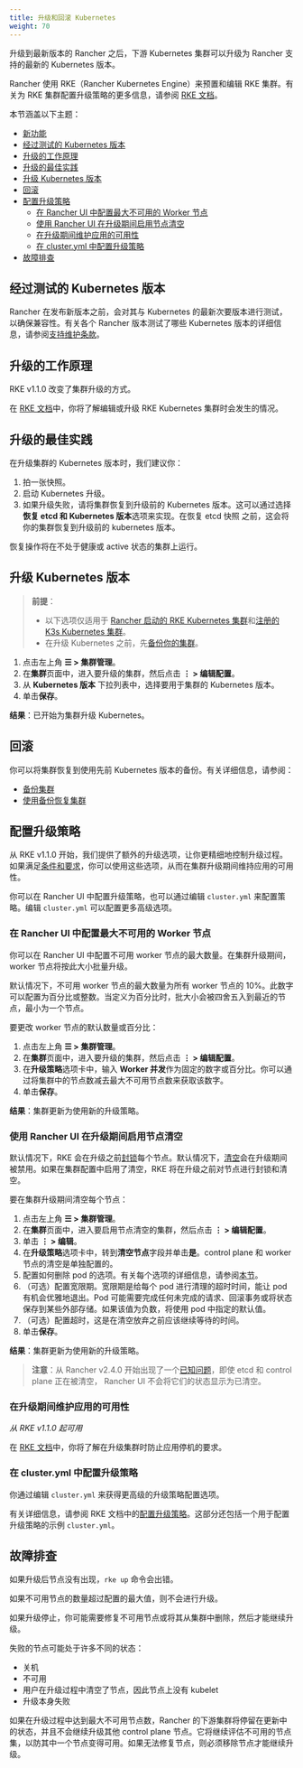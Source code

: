 ```yaml
---
title: 升级和回滚 Kubernetes
weight: 70
---
```


升级到最新版本的 Rancher 之后，下游 Kubernetes 集群可以升级为 Rancher 支持的最新的 Kubernetes 版本。

Rancher 使用 RKE（Rancher Kubernetes Engine）来预置和编辑 RKE 集群。有关为 RKE 集群配置升级策略的更多信息，请参阅 [RKE 文档]({{<baseurl>}}/rke/latest/en/)。

本节涵盖以下主题：

- [新功能](#new-features)
- [经过测试的 Kubernetes 版本](#tested-kubernetes-versions)
- [升级的工作原理](#how-upgrades-work)
- [升级的最佳实践](#recommended-best-practice-for-upgrades)
- [升级 Kubernetes 版本](#upgrading-the-kubernetes-version)
- [回滚](#rolling-back)
- [配置升级策略](#configuring-the-upgrade-strategy)
  - [在 Rancher UI 中配置最大不可用的 Worker 节点](#configuring-the-maximum-unavailable-worker-nodes-in-the-rancher-ui)
  - [使用 Rancher UI 在升级期间启用节点清空](#enabling-draining-nodes-during-upgrades-from-the-rancher-ui)
  - [在升级期间维护应用的可用性](#maintaining-availability-for-applications-during-upgrades)
  - [在 cluster.yml 中配置升级策略](#configuring-the-upgrade-strategy-in-the-cluster-yml)
- [故障排查](#troubleshooting)

## 经过测试的 Kubernetes 版本

Rancher 在发布新版本之前，会对其与 Kubernetes 的最新次要版本进行测试，以确保兼容性。有关各个 Rancher 版本测试了哪些 Kubernetes 版本的详细信息，请参阅[支持维护条款](https://rancher.com/support-maintenance-terms/all-supported-versions/rancher-v2.6.0/)。

## 升级的工作原理

RKE v1.1.0 改变了集群升级的方式。

在 [RKE 文档]({{<baseurl>}}/rke/latest/en/upgrades/how-upgrades-work)中，你将了解编辑或升级 RKE Kubernetes 集群时会发生的情况。

## 升级的最佳实践

在升级集群的 Kubernetes 版本时，我们建议你：

1. 拍一张快照。
1. 启动 Kubernetes 升级。
1. 如果升级失败，请将集群恢复到升级前的 Kubernetes 版本。这可以通过选择**恢复 etcd 和 Kubernetes 版本**选项来实现。在恢复 etcd 快照 之前，这会将你的集群恢复到升级前的 kubernetes 版本。

恢复操作将在不处于健康或 active 状态的集群上运行。

## 升级 Kubernetes 版本

> **前提**：
>
> - 以下选项仅适用于 [Rancher 启动的 RKE Kubernetes 集群]({{<baseurl>}}/rancher/v2.6/en/cluster-provisioning/rke-clusters/)和[注册的 K3s Kubernetes 集群]({{<baseurl>}}/rancher/v2.6/en/cluster-provisioning/registered-clusters/#additional-features-for-registered-k3s-clusters)。
> - 在升级 Kubernetes 之前，先[备份你的集群]({{<baseurl>}}/rancher/v2.6/en/backups)。

1. 点击左上角 **☰ > 集群管理**。
1. 在**集群**页面中，进入要升级的集群，然后点击 **⋮ > 编辑配置**。
1. 从 **Kubernetes 版本** 下拉列表中，选择要用于集群的 Kubernetes 版本。
1. 单击**保存**。

**结果**：已开始为集群升级 Kubernetes。

## 回滚

你可以将集群恢复到使用先前 Kubernetes 版本的备份。有关详细信息，请参阅：

- [备份集群]({{<baseurl>}}/rancher/v2.6/en/cluster-admin/backing-up-etcd/#how-snapshots-work)
- [使用备份恢复集群]({{<baseurl>}}/rancher/v2.6/en/cluster-admin/restoring-etcd/#restoring-a-cluster-from-a-snapshot)

## 配置升级策略

从 RKE v1.1.0 开始，我们提供了额外的升级选项，让你更精细地控制升级过程。如果满足[条件和要求]({{<baseurl>}}/rke/latest/en/upgrades/maintaining-availability)，你可以使用这些选项，从而在集群升级期间维持应用的可用性。

你可以在 Rancher UI 中配置升级策略，也可以通过编辑 `cluster.yml` 来配置策略。编辑 `cluster.yml` 可以配置更多高级选项。

### 在 Rancher UI 中配置最大不可用的 Worker 节点

你可以在 Rancher UI 中配置不可用 worker 节点的最大数量。在集群升级期间，worker 节点将按此大小批量升级。

默认情况下，不可用 worker 节点的最大数量为所有 worker 节点的 10%。此数字可以配置为百分比或整数。当定义为百分比时，批大小会被四舍五入到最近的节点，最小为一个节点。

要更改 worker 节点的默认数量或百分比：

1. 点击左上角 **☰ > 集群管理**。
1. 在**集群**页面中，进入要升级的集群，然后点击 **⋮ > 编辑配置**。
1. 在**升级策略**选项卡中，输入 **Worker 并发**作为固定的数字或百分比。你可以通过将集群中的节点数减去最大不可用节点数来获取该数字。
1. 单击**保存**。

**结果**：集群更新为使用新的升级策略。

### 使用 Rancher UI 在升级期间启用节点清空

默认情况下，RKE 会在升级之前[封锁](https://kubernetes.io/docs/concepts/architecture/nodes/#manual-node-administration)每个节点。默认情况下，[清空](https://kubernetes.io/docs/tasks/administer-cluster/safely-drain-node/)会在升级期间被禁用。如果在集群配置中启用了清空，RKE 将在升级之前对节点进行封锁和清空。

要在集群升级期间清空每个节点：

1. 点击左上角 **☰ > 集群管理**。
1. 在**集群**页面中，进入要启用节点清空的集群，然后点击 **⋮ > 编辑配置**。
1. 单击 **⋮ > 编辑**。
1. 在**升级策略**选项卡中，转到**清空节点**字段并单击**是**。control plane 和 worker 节点的清空是单独配置的。
1. 配置如何删除 pod 的选项。有关每个选项的详细信息，请参阅[本节]({{<baseurl>}}/rancher/v2.6/en/cluster-admin/nodes/#aggressive-and-safe-draining-options)。
1. （可选）配置宽限期。宽限期是给每个 pod 进行清理的超时时间，能让 pod 有机会优雅地退出。Pod 可能需要完成任何未完成的请求、回滚事务或将状态保存到某些外部存储。如果该值为负数，将使用 pod 中指定的默认值。
1. （可选）配置超时，这是在清空放弃之前应该继续等待的时间。
1. 单击**保存**。

**结果**：集群更新为使用新的升级策略。

> **注意**：从 Rancher v2.4.0 开始出现了一个[已知问题](https://github.com/rancher/rancher/issues/25478)，即使 etcd 和 control plane 正在被清空， Rancher UI 不会将它们的状态显示为已清空。

### 在升级期间维护应用的可用性

_从 RKE v1.1.0 起可用_

在 [RKE 文档]({{<baseurl>}}/rke/latest/en/upgrades/maintaining-availability/)中，你将了解在升级集群时防止应用停机的要求。

### 在 cluster.yml 中配置升级策略

你通过编辑 `cluster.yml` 来获得更高级的升级策略配置选项。

有关详细信息，请参阅 RKE 文档中的[配置升级策略]({{<baseurl>}}/rke/latest/en/upgrades/configuring-strategy)。这部分还包括一个用于配置升级策略的示例 `cluster.yml`。

## 故障排查

如果升级后节点没有出现，`rke up` 命令会出错。

如果不可用节点的数量超过配置的最大值，则不会进行升级。

如果升级停止，你可能需要修复不可用节点或将其从集群中删除，然后才能继续升级。

失败的节点可能处于许多不同的状态：

- 关机
- 不可用
- 用户在升级过程中清空了节点，因此节点上没有 kubelet
- 升级本身失败

如果在升级过程中达到最大不可用节点数，Rancher 的下游集群将停留在更新中的状态，并且不会继续升级其他 control plane 节点。它将继续评估不可用的节点集，以防其中一个节点变得可用。如果无法修复节点，则必须移除节点才能继续升级。
